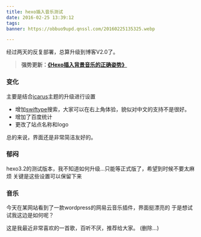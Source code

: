 ```yaml
---
title: hexo插入音乐测试
date: 2016-02-25 13:39:12
tags: 
banner: https://obbuo9upd.qnssl.com/20160225135325.webp

---
```

经过两天的反复部署，总算升级到博客V2.0了。

> **强势更新：[《Hexo插入背景音乐的正确姿势》](https://www.tiexo.cn/http-https-music/)**
<!--more-->

### 变化

主要是结合[icarus](https://github.com/ppoffice/hexo-theme-icarus)主题的升级进行设置
- 增加[swiftype](https://swiftype.com/)搜索，大家可以在右上角体验，貌似对中文的支持不是很好。
- 增加了百度统计
- 更改了站点名称和logo

总的来说，界面还是非常简洁友好的。

### 郁闷

hexo3.2的测试版本，我不知道如何升级...只能等正式版了，希望到时候不要太麻烦
关键是这些设置可以保留下来

### 音乐

今天在某网站看到了一款wordpress的网易云音乐插件，界面挺漂亮的
于是想试试我这边是如何呢？

这是我最近非常喜欢的一首歌，百听不厌，推荐给大家。
(删除...)
